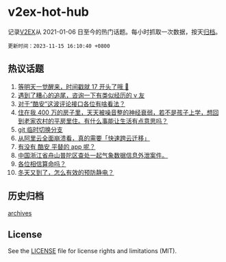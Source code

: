 # v2ex-hot-hub

 记录[V2EX](https://www.v2ex.com/)从 2021-01-06 日至今的热门话题。每小时抓取一次数据，按天[归档](archives)。

`更新时间：2023-11-15 16:10:40 +0800`

## 热议话题

1. [等明天一觉醒来，时间戳就 17 开头了哦 🥰](https://www.v2ex.com/t/991933)
1. [遇到了糟心的追尾，咨询一下有类似经历的 v 友](https://www.v2ex.com/t/992052)
1. [对于“酷安”这波评论接口各位有啥看法？](https://www.v2ex.com/t/991880)
1. [住在我 400 万的房子里，天天被噪音整的神经衰弱，若不是孩子上学，想回到老家农村的平房里住。有什么事能让生活有点意思吗？](https://www.v2ex.com/t/991941)
1. [git 临时切换分支](https://www.v2ex.com/t/992022)
1. [从阿里云全面崩溃看，真的需要「快速跨云迁移」](https://www.v2ex.com/t/991920)
1. [有没有 酷安 平替的 app 呢？](https://www.v2ex.com/t/991975)
1. [中国浙江省舟山普陀区查处一起气象数据信息外泄案件。](https://www.v2ex.com/t/992042)
1. [各位相信算命吗？](https://www.v2ex.com/t/992069)
1. [冬天又到了，怎么有效的预防静电？](https://www.v2ex.com/t/991998)

## 历史归档

[archives](archives)

## License

See the [LICENSE](LICENSE) file for license rights and limitations (MIT).
